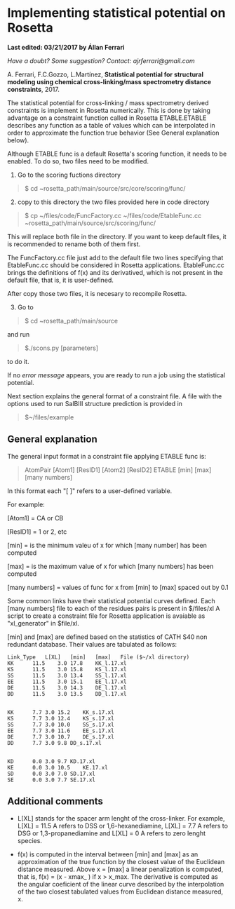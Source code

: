# Implementing statistical potential on Rosetta

**Last edited: 03/21/2017 by Állan Ferrari** 

_Have a doubt? Some suggestion? Contact: ajrferrari@gmail.com_

A. Ferrari, F.C.Gozzo, L.Martínez, **Statistical potential for structural modeling using chemical cross-linking/mass spectrometry distance constraints**, 2017.

The statistical potential for cross-linking / mass spectrometry derived constraints is implement in Rosetta numerically. This is done by taking advantage on a constraint function called in Rosetta ETABLE.ETABLE describes any function as a table of values which can be interpolated in order to approximate the function true behavior (See General explanation below).

Although ETABLE func is a default Rosetta's scoring function, it needs to be enabled. To do so, two files need to be modified. 

1) Go to the scoring fuctions directory 

> $ cd ~rosetta_path/main/source/src/core/scoring/func/

2) copy to this directory the two files provided here in code directory 

>$ cp ~/files/code/FuncFactory.cc ~/files/code/EtableFunc.cc ~rosetta_path/main/source/src/scoring/func/
	
This will replace both file in the directory. If you want to keep default files, it is recommended to rename both of them first. 

The FuncFactory.cc file just add to the default file two lines specifying that EtableFunc.cc should be considered in Rosetta applications. EtableFunc.cc brings the definitions of f(x) and its derivatived, which is not present in the default file, that is, it is user-defined. 

After copy those two files, it is necesary to recompile Rosetta. 

3) Go to 

>$ cd ~rosetta_path/main/source 

and run 

>$./scons.py [parameters]

to do it. 

If no *error message* appears, you are ready to run a job using the statistical potential.

Next section explains the general format of a constraint file. A file with the options used to run SalBIII structure prediction is provided in 

>$~/files/example

## General explanation

The general input format in a constraint file applying ETABLE func is:

> AtomPair [Atom1] [ResID1] [Atom2] [ResID2] ETABLE [min] [max] [many numbers]

In this format each "[ ]" refers to a user-defined variable.

For example:

[Atom1] = CA or CB

[ResID1] = 1 or 2, etc

[min] = is the minimum valeu of x for which [many number] has been computed

[max] = is the maximum value of x for which [many numbers] has been computed

[many numbers] = values of func for x from [min] to [max] spaced out by 0.1

Some common links have their statistical potential curves defined.
Each [many numbers] file to each of the residues pairs is present in $/files/xl
A script to create a constraint file for Rosetta application is avaiable as "xl_generator" in $file/xl.

[min] and [max] are defined based on the statistics of CATH S40 non redundant database. Their values are tabulated as follows:

```
Link_Type	L[XL]	[min]	[max]	File ($~/xl directory)
KK	  	11.5	3.0	17.8	KK_l.17.xl
KS	  	11.5	3.0	15.8	KS_l.17.xl
SS	  	11.5	3.0	13.4	SS_l.17.xl
EE	  	11.5	3.0	15.1	EE_l.17.xl
DE	  	11.5	3.0	14.3	DE_l.17.xl
DD	  	11.5	3.0	13.5	DD_l.17.xl


KK	  	7.7	3.0	15.2	KK_s.17.xl
KS	  	7.7	3.0	12.4	KS_s.17.xl
SS	  	7.7	3.0	10.0	SS_s.17.xl
EE	  	7.7	3.0	11.6	EE_s.17.xl
DE	  	7.7	3.0	10.7	DE_s.17.xl
DD	  	7.7	3.0	9.8	DD_s.17.xl


KD	  	0.0	3.0	9.7	KD.17.xl
KE	  	0.0	3.0	10.5	KE.17.xl
SD	  	0.0	3.0	7.0	SD.17.xl
SE	  	0.0	3.0	7.7	SE.17.xl
```

## Additional comments

- L[XL] stands for the spacer arm lenght of the cross-linker. For example, L[XL] = 11.5 A refers to DSS or 1,6-hexanediamine, L[XL] = 7.7 A refers to DSG or 1,3-propanediamine and L[XL] = 0 A refers to zero lenght species.

- f(x) is computed in the interval between [min] and [max] as an approximation of the true function by the closest value of the Euclidean distance measured. Above x = [max] a linear penalization is computed, that is, f(x) = (x - xmax_ ) if x > x_max. The derivative is computed as the angular coeficient of the linear curve described by the interpolation of the two closest tabulated values from Euclidean distance measured, x.


